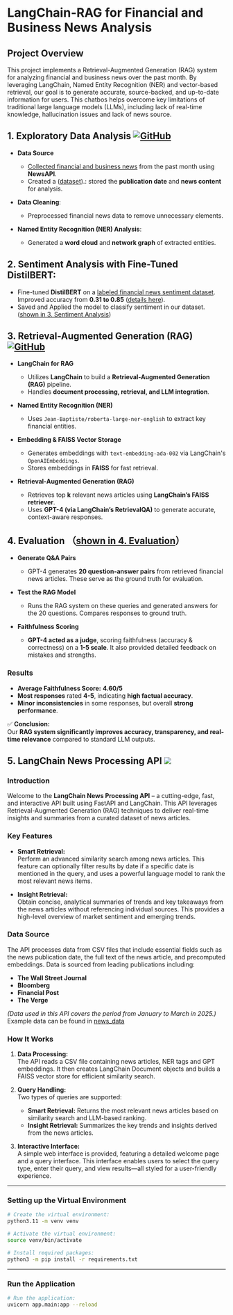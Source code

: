 # LangChain-RAG for Financial and Business News Analysis
## Project Overview

This project implements a Retrieval-Augmented Generation (RAG) system for analyzing financial and business news over the past month. By leveraging LangChain, Named Entity Recognition (NER) and vector-based retrieval, our goal is to generate accurate, source-backed, and up-to-date information for users. This chatbos helps overcome key limitations of traditional large language models (LLMs), including lack of real-time knowledge, hallucination issues and lack of news source.

## 1. **Exploratory Data Analysis** [![GitHub](https://img.shields.io/badge/View%20on-GitHub-black?logo=github)](https://github.com/Vindmn1234/Langchain-RAG-Project/blob/main/EDA%20%2B%20Sentiment%20fine-tuned%20model/Final%20Project-EDA.ipynb)


- **Data Source**
  - [Collected financial and business news](https://github.com/Vindmn1234/Langchain-RAG-Project/blob/main/Data%20collection/Data%20Scraping.ipynb) from the past month using **NewsAPI**. 
  - Created a ([dataset](https://github.com/Vindmn1234/Langchain-RAG-Project/blob/main/Data%20collection/News%20data%20-%20Sheet1.csv)).: stored the **publication date** and **news content** for analysis.
     
- **Data Cleaning**:  
  - Preprocessed financial news data to remove unnecessary elements.
    
- **Named Entity Recognition (NER) Analysis**:  
  - Generated a **word cloud** and **network graph** of extracted entities.  


## 2. **Sentiment Analysis with Fine-Tuned DistilBERT**:  
  - Fine-tuned **DistilBERT** on a [labeled financial news sentiment dataset](https://github.com/Vindmn1234/Langchain-RAG-Project/blob/main/EDA%20%2B%20Sentiment%20fine-tuned%20model/all-data.csv). Improved accuracy from **0.31 to 0.85** ([details here](https://github.com/Vindmn1234/Langchain-RAG-Project/blob/main/EDA%20%2B%20Sentiment%20fine-tuned%20model/Fining-tuning.ipynb)).
  - Saved and Applied the model to classify sentiment in our dataset. ([shown in 3. Sentiment Analysis](https://github.com/Vindmn1234/Langchain-RAG-Project/blob/main/EDA%20%2B%20Sentiment%20fine-tuned%20model/Final%20Project-EDA.ipynb))


## 3. Retrieval-Augmented Generation (RAG) [![GitHub](https://img.shields.io/badge/View%20on-GitHub-black?logo=github)](https://github.com/Vindmn1234/Langchain-RAG-Project/blob/main/Langchain-RAG.ipynb)



- **LangChain for RAG**
  - Utilizes **LangChain** to build a **Retrieval-Augmented Generation (RAG)** pipeline.
  - Handles **document processing, retrieval, and LLM integration**.

- **Named Entity Recognition (NER)**
  - Uses `Jean-Baptiste/roberta-large-ner-english` to extract key financial entities.

- **Embedding & FAISS Vector Storage**
  - Generates embeddings with `text-embedding-ada-002` via LangChain's `OpenAIEmbeddings`.
  - Stores embeddings in **FAISS** for fast retrieval.

- **Retrieval-Augmented Generation (RAG)**
  - Retrieves top **k** relevant news articles using **LangChain’s FAISS retriever**.
  - Uses **GPT-4 (via LangChain’s RetrievalQA)** to generate accurate, context-aware responses.

## 4. Evaluation （[shown in 4. Evaluation](https://github.com/Vindmn1234/Langchain-RAG-Project/blob/main/Langchain-RAG.ipynb)）

- **Generate Q&A Pairs**  
  - GPT-4 generates **20 question-answer pairs** from retrieved financial news articles. These serve as the ground truth for evaluation. 

- **Test the RAG Model**  
  - Runs the RAG system on these queries and generated answers for the 20 questions. Compares responses to ground truth.  

- **Faithfulness Scoring**  
  - **GPT-4 acted as a judge**, scoring faithfulness (accuracy & correctness) on a **1-5 scale**. It also provided detailed feedback on mistakes and strengths.

### **Results**
- **Average Faithfulness Score:** **4.60/5**  
- **Most responses** rated **4-5**, indicating **high factual accuracy**.  
- **Minor inconsistencies** in some responses, but overall **strong performance**.  

✅ **Conclusion:**  
Our **RAG system significantly improves accuracy, transparency, and real-time relevance** compared to standard LLM outputs.


## 5. LangChain News Processing API ![](static/favicon.ico)

### Introduction

Welcome to the **LangChain News Processing API** – a cutting-edge, fast, and interactive API built using FastAPI and LangChain. This API leverages Retrieval-Augmented Generation (RAG) techniques to deliver real-time insights and summaries from a curated dataset of news articles.

### Key Features

- **Smart Retrieval:**  
  Perform an advanced similarity search among news articles. This feature can optionally filter results by date if a specific date is mentioned in the query, and uses a powerful language model to rank the most relevant news items.

- **Insight Retrieval:**  
  Obtain concise, analytical summaries of trends and key takeaways from the news articles without referencing individual sources. This provides a high-level overview of market sentiment and emerging trends.

### Data Source

The API processes data from CSV files that include essential fields such as the news publication date, the full text of the news article, and precomputed embeddings. Data is sourced from leading publications including:
- **The Wall Street Journal**
- **Bloomberg**
- **Financial Post**
- **The Verge**

*(Data used in this API covers the period from January to March in 2025.)* 
Example data can be found in [news_data](./service/news_data.csv/)

### How It Works

1. **Data Processing:**  
   The API reads a CSV file containing news articles, NER tags and GPT embeddings. It then creates LangChain Document objects and builds a FAISS vector store for efficient similarity search.

2. **Query Handling:**  
   Two types of queries are supported:
   - **Smart Retrieval:** Returns the most relevant news articles based on similarity search and LLM-based ranking.
   - **Insight Retrieval:** Summarizes the key trends and insights derived from the news articles.
   
3. **Interactive Interface:**  
   A simple web interface is provided, featuring a detailed welcome page and a query interface. This interface enables users to select the query type, enter their query, and view results—all styled for a user-friendly experience.

---

### Setting up the Virtual Environment
```bash
# Create the virtual environment:
python3.11 -m venv venv

# Activate the virtual environment:
source venv/bin/activate

# Install required packages:
python3 -m pip install -r requirements.txt
```
---

### Run the Application
```bash
# Run the application:
uvicorn app.main:app --reload
```
